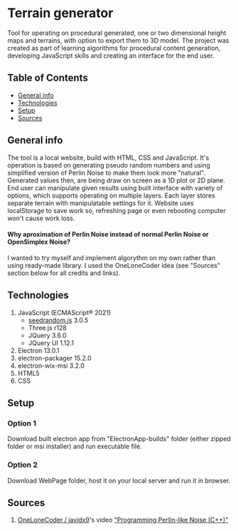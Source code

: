 # Terrain generator
Tool for operating on procedural generated, one or two dimensional height maps and terrains, with option to export them to 3D model.
The project was created as part of learning algorithms for procedural content generation, developing JavaScript skills and creating an interface for the end user.

## Table of Contents
* [General info](#general-info)
* [Technologies](#technologies)
* [Setup](#setup)
* [Sources](#sources)

## General info
The tool is a local website, build with HTML, CSS and JavaScript. It's operation is based on generating pseudo random numbers and using simplified version of Perlin Noise to make them look more "natural". Generated values then, are being draw on screen as a 1D plot or 2D plane. End user can manipulate given results using built interface with variety of options, which supports operating on multiple layers. Each layer stores separate terrain with manipulatable settings for it. Website uses localStorage to save work so, refreshing page or even rebooting computer won't cause work loss.

#### Why aproximation of Perlin Noise instead of normal Perlin Noise or OpenSimplex Noise?
I wanted to try myself and implement algorythm on my own rather than using ready-made library. I used the OneLoneCoder idea (see "Sources" section below for all credits and links).

## Technologies
 1. JavaScript (ECMAScript® 2021)
    * [seedrandom.js](https://github.com/davidbau/seedrandom) 3.0.5
    * Three.js r128
    * JQuery 3.6.0
    * JQuery UI 1.12.1
 2. Electron 13.0.1
 3. electron-packager 15.2.0
 4. electron-wix-msi 3.2.0
 5. HTML5
 6. CSS

## Setup
  ### Option 1
   Download built electron app from "ElectronApp-builds" folder (either zipped folder or msi installer) and run executable file.
  ### Option 2
   Download WebPage folder, host it on your local server and run it in browser.

## Sources
1. [OneLoneCoder / javidx9](https://github.com/OneLoneCoder)'s video ["Programming Perlin-like Noise (C++)"](https://www.youtube.com/watch?v=6-0UaeJBumA)
